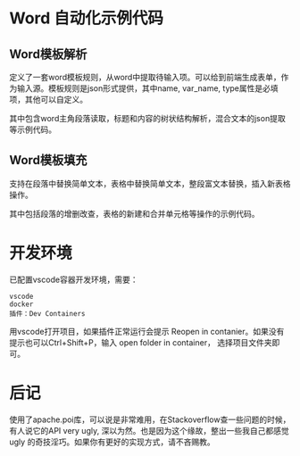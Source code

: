 # Word 自动化示例代码

## Word模板解析

定义了一套word模板规则，从word中提取待输入项。可以给到前端生成表单，作为输入源。模板规则是json形式提供，其中name, var_name, type属性是必填项，其他可以自定义。

其中包含word主角段落读取，标题和内容的树状结构解析，混合文本的json提取等示例代码。

## Word模板填充

支持在段落中替换简单文本，表格中替换简单文本，整段富文本替换，插入新表格操作。

其中包括段落的增删改查，表格的新建和合并单元格等操作的示例代码。

# 开发环境

已配置vscode容器开发环境，需要：

    vscode
    docker
    插件：Dev Containers

用vscode打开项目，如果插件正常运行会提示 Reopen in contanier。如果没有提示也可以Ctrl+Shift+P，输入 open folder in container， 选择项目文件夹即可。

# 后记

使用了apache.poi库，可以说是非常难用，在Stackoverflow查一些问题的时候，有人说它的API very ugly, 深以为然。也是因为这个缘故，整出一些我自己都感觉 ugly 的奇技淫巧。如果你有更好的实现方式，请不吝赐教。
